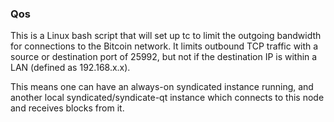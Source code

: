 ### Qos ###

This is a Linux bash script that will set up tc to limit the outgoing bandwidth for connections to the Bitcoin network. It limits outbound TCP traffic with a source or destination port of 25992, but not if the destination IP is within a LAN (defined as 192.168.x.x).

This means one can have an always-on syndicated instance running, and another local syndicated/syndicate-qt instance which connects to this node and receives blocks from it.
